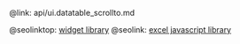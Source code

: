 @link: api/ui.datatable_scrollto.md

@seolinktop: [widget library](https://webix.com)
@seolink: [excel javascript library](https://webix.com/widget/excel_viewer/)